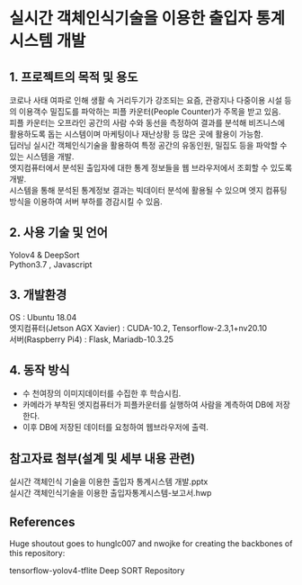 # 실시간 객체인식기술을 이용한 출입자 통계시스템 개발
## 1. 프로젝트의 목적 및 용도

 코로나 사태 여파로 인해 생활 속 거리두기가 강조되는 요즘, 관광지나 다중이용 시설 등의 이용객수 밀집도를 파악하는 피플 카운터(People Counter)가 주목을 받고 있음.  
 피플 카운터는 오프라인 공간의 사람 수와 동선을 측정하여 결과를 분석해 비즈니스에 활용하도록 돕는 시스템이며 마케팅이나 재난상황 등 많은 곳에 활용이 가능함.  
 딥러닝 실시간 객체인식기술을 활용하여 특정 공간의 유동인원, 밀집도 등을 파악할 수 있는 시스템을 개발.  
 엣지컴퓨터에서 분석된 출입자에 대한 통계 정보들을 웹 브라우저에서 조회할 수 있도록 개발.  
 시스템을 통해 분석된 통계정보 결과는 빅데이터 분석에 활용될 수 있으며 엣지 컴퓨팅 방식을 이용하여 서버 부하를 경감시킬 수 있음.  

## 2. 사용 기술 및 언어
 Yolov4 & DeepSort  
 Python3.7 , Javascript  

## 3. 개발환경
 OS : Ubuntu 18.04  
 엣지컴퓨터(Jetson AGX Xavier) : CUDA-10.2, Tensorflow-2.3,1+nv20.10  
 서버(Raspberry Pi4) : Flask, Mariadb-10.3.25  
 
## 4. 동작 방식

 - 수 천여장의 이미지데이터를 수집한 후 학습시킴.  
 - 카메라가 부착된 엣지컴퓨터가 피플카운터를 실행하여 사람을 계측하여 DB에 저장한다.  
 - 이후 DB에 저장된 데이터를 요청하여 웹브라우저에 출력.  

## 참고자료 첨부(설계 및 세부 내용 관련)
실시간 객체인식 기술을 이용한 출입자 통계시스템 개발.pptx  
실시간 객체인식기술을 이용한 출입자통계시스템-보고서.hwp  

## References

Huge shoutout goes to hunglc007 and nwojke for creating the backbones of this repository:

tensorflow-yolov4-tflite
Deep SORT Repository
